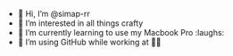 - 👋 Hi, I’m @simap-rr
- 👀 I’m interested in all things crafty
- 🌱 I’m currently learning to use my Macbook Pro :laughs:
- 💞️ I’m using GitHub while working at 🌹🚀

<!---
simap-rr/simap-rr is a ✨ special ✨ repository because its `README.md` (this file) appears on your GitHub profile.
You can click the Preview link to take a look at your changes.
--->
